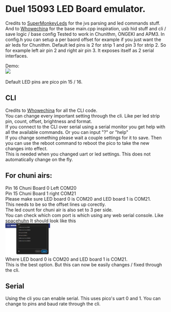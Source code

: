 # Duel 15093 LED Board emulator.

Credits to [SuperMonkeyLeds](https://github.com/akechi-haruka/SuperMonkeyLEDs) for the jvs parsing and led commands stuff.
And to [Whowechina](https://github.com/whowechina) for the base main.cpp inspiration, usb hid stuff and cli / save logic / base config
Tested to work in Chunithm, ONGEKI and APM3.
In config.h you can setup a per baord offset for example if you just want the air leds for Chunithm.
Default led pins is 2 for strip 1 and pin 3 for strip 2.
So for example left air pin 2 and right air pin 3.
It exposes itself as 2 serial interfaces. 

Demo: <br/>
<img src="https://github.com/ThatzOkay/837_15093_pico/raw/main/Demo.gif" height="100px">

Default LED pins are pico pin 15 / 16.

## CLI
Credits to [Whowechina](https://github.com/whowechina) for all the CLI code. <br>
You can change every important setting through the cli. Like per led strip pin, count, offset, brightness and format. <br>
If you connect to the CLI over serial using a serial monitor you get help with all the available commands. Or you can input "?" or "help"<br>
If you change something please wait a couple settings for it to save. Then you can use the reboot command to reboot the pico to take the new changes into effect.<br>
This is needed when you changed uart or led settings. This does not automatically change on the fly.

## For chuni airs:
Pin 16 Chuni Board 0 Left COM20 <br/>
Pin 15 Chuni Board 1 right COM21 <br/>
Please make sure LED board 0 is COM20 and LED board 1 is COM21. <br/>
This needs to be so the offset lines up corectly. <br/> The led count for chuni air is also set to 3 per side. <br/>
You can check which com port is which using any web serial console. Like [spacehuhn](https://terminal.spacehuhn.com/)
It should look like this <br/>
<img src="https://github.com/ThatzOkay/837_15093_pico/raw/main/Example.png" height="100px"> <br/>
Where LED board 0 is COM20 and LED board 1 is COM21.
<br>
This is the best option. But this can now be easily changes / fixed through the cli.

## Serial
Using the cli you can enable serial. This uses pico's uart 0 and 1. You can change to pins and baud rate through the cli.